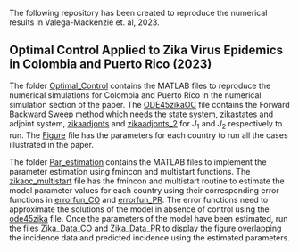The following repository has been created to reproduce the numerical results in Valega-Mackenzie et. al, 2023. 
## Optimal Control Applied to Zika Virus Epidemics in Colombia and Puerto Rico (2023) 

The folder [Optimal_Control](ZIKV_OC-CO-PR/Optimal_Control) contains the MATLAB files to reproduce the numerical simulations for Colombia and Puerto Rico in the numerical simulation section of the paper. The [ODE45zikaOC](Optimal_Control/ode45zikaOC.m) file contains the Forward Backward Sweep method which needs the state system, [zikastates](Optimal_Control/zikastates.m) and adjoint system,  [zikaadjonts](Optimal_Control/zikaadjoints.m) and [zikaadjonts_2](Optimal_Control/zikaadjoints.m) for $J_1$ and $J_2$ respectively to run. The [Figure](Optimal_Control/Figures.m) file has the parameters for each country to run all the cases illustrated in the paper. 

The folder [Par_estimation](./ZIKV_OC-CO-PR/Par_estimation) contains the MATLAB files to implement the parameter estimation using fmincon and multistart functions. The [zikaoc_multistart](Par_estimation/zikaoc_multistart.m) file has the fmincon and multistart routine to estimate the model parameter values for each country using their corresponding error functions in [errorfun_CO](Par_estimation/errorfun_CO.m) and [errorfun_PR](Par_estimation/errorfun_PR.m). The error functions need to approximate the solutions of the model in absence of control using the [ode45zika](Par_estimation/ode45zika.m) file. Once the parameters of the model have been estimated, run the files [Zika_Data_CO](Par_estimation/Zika_Data_CO.m) and [Zika_Data_PR](Par_estimation/Zika_Data_PR.m) to display the figure overlapping the incidence data and predicted incidence using the estimated parameters.
